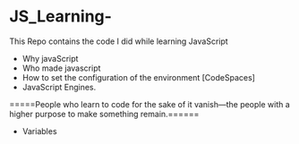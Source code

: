 # JS_Learning-
This Repo contains the code I did while learning JavaScript
- Why javaScript
- Who made javascript
- How to set the configuration of the environment [CodeSpaces]
- JavaScript Engines.


=====People who learn to code for the sake of it vanish—the people with a higher purpose to make something remain.======

- Variables
